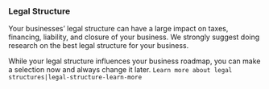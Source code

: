 ---
---

### Legal Structure

Your businesses’ legal structure can have a large impact on taxes, financing, liability, and closure of your business. We strongly suggest doing research on the best legal structure for your business. 

While your legal structure influences your business roadmap, you can make a selection now and always change it later. `Learn more about legal structures|legal-structure-learn-more`
